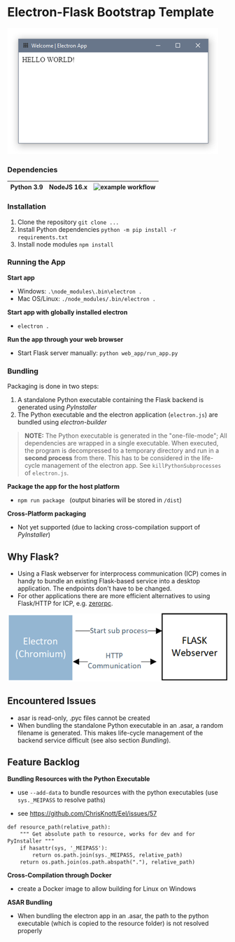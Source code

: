 # Electron-Flask Bootstrap Template

![Contribution guidelines for this project](screenshot.png)


### Dependencies

| Python 3.9 | NodeJS 16.x | ![example workflow](https://github.com/matbloch/electron-flask/actions/workflows/node.js.yml/badge.svg) |
| ---------- | ----------- | ------------------------------------------------------------ |



### Installation

1. Clone the repository `git clone ...`
2. Install Python dependencies `python -m pip install -r requirements.txt`
3. Install node modules `npm install`



### Running the App

**Start app**
- Windows: `.\node_modules\.bin\electron .`
- Mac OS/Linux: `./node_modules/.bin/electron .`

**Start app with globally installed electron**

- `electron .`

**Run the app through your web browser**

- Start Flask server manually: `python web_app/run_app.py`



### Bundling

Packaging is done in two steps:

1. A standalone Python executable containing the Flask backend is generated using _PyInstaller_
2. The Python executable and the electron application (`electron.js`) are bundled using _electron-builder_

> **NOTE:** The Python executable is generated in the "one-file-mode"; All dependencies are wrapped in a single executable. When executed, the program is decompressed to a temporary directory and run in a **second process** from there. This has to be considered in the life-cycle management of the electron app. See `killPythonSubprocesses` of `electron.js`.

**Package the app for the host platform**

- `npm run package ` (output binaries will be stored in `/dist`)

**Cross-Platform packaging**

- Not yet supported (due to lacking cross-compilation support of _PyInstaller_)



## Why Flask?

- Using a Flask webserver for interprocess communication (ICP) comes in handy to bundle an existing Flask-based service into a desktop application. The endpoints don't have to be changed.
- For other applications there are more efficient alternatives to using Flask/HTTP for ICP, e.g. [zerorpc](https://www.zerorpc.io/).

![Process scheme](ipc.png)



## Encountered Issues

- asar is read-only, .pyc files cannot be created
- When bundling the standalone Python executable in an .asar, a random filename is generated. This makes life-cycle management of the backend service difficult (see also section _Bundling_).



## Feature Backlog

**Bundling Resources with the Python Executable**

- use `--add-data` to bundle resources with the python executables (use `sys._MEIPASS` to resolve paths)

- see https://github.com/ChrisKnott/Eel/issues/57

```
def resource_path(relative_path):
    """ Get absolute path to resource, works for dev and for PyInstaller """
    if hasattr(sys, '_MEIPASS'):
        return os.path.join(sys._MEIPASS, relative_path)
    return os.path.join(os.path.abspath("."), relative_path)
```

**Cross-Compilation through Docker**

- create a Docker image to allow building for Linux on Windows

**ASAR Bundling**

- When bundling the electron app in an .asar, the path to the python executable (which is copied to the resource folder) is not resolved properly

